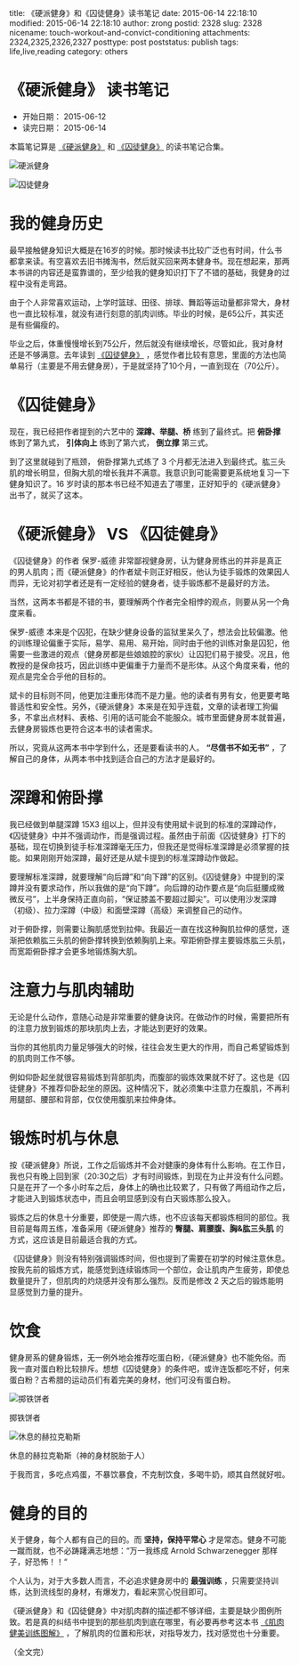 title: 《硬派健身》和《囚徒健身》读书笔记
date: 2015-06-14 22:18:10
modified: 2015-06-14 22:18:10
author: zrong
postid: 2328
slug: 2328
nicename: touch-workout-and-convict-conditioning
attachments: 2324,2325,2326,2327
posttype: post
poststatus: publish
tags: life,live,reading
category: others

# 《硬派健身》 读书笔记

- 开始日期： 2015-06-12
- 读完日期： 2015-06-14

本篇笔记算是  [《硬派健身》][1] 和 [《囚徒健身》][2] 的读书笔记合集。

![硬派健身][51]

<!--more-->

![囚徒健身][52]

# 我的健身历史

最早接触健身知识大概是在16岁的时候。那时候读书比较广泛也有时间，什么书都拿来读。有空喜欢去旧书摊淘书，然后就买回来两本健身书。现在想起来，那两本书讲的内容还是蛮靠谱的，至少给我的健身知识打下了不错的基础，我健身的过程中没有走弯路。

由于个人非常喜欢运动，上学时篮球、田径、排球、舞蹈等运动量都非常大，身材也一直比较标准，就没有进行刻意的肌肉训练。毕业的时候，是65公斤，其实还是有些偏瘦的。

毕业之后，体重慢慢增长到75公斤，然后就没有继续增长，尽管如此，我对身材还是不够满意。去年读到 [《囚徒健身》][1] ，感觉作者比较有意思，里面的方法也简单易行（主要是不用去健身房），于是就坚持了10个月，一直到现在（70公斤）。

# 《囚徒健身》

现在，我已经把作者提到的六艺中的 **深蹲、举腿、桥** 练到了最终式。把 **俯卧撑** 练到了第九式， **引体向上** 练到了第六式， **倒立撑** 第三式。

到了这里就碰到了瓶颈， 俯卧撑第九式练了 3 个月都无法进入到最终式。肱三头肌的增长明显，但胸大肌的增长我并不满意。我意识到可能需要更系统地复习一下健身知识了。16 岁时读的那本书已经不知道去了哪里，正好知乎的《硬派健身》出书了，就买了这本。

# 《硬派健身》 VS 《囚徒健身》

《囚徒健身》的作者 保罗-威德 非常鄙视健身房，认为健身房练出的并非是真正的男人肌肉；而《硬派健身》的作者斌卡则正好相反，他认为徒手锻炼的效果因人而异，无论对初学者还是有一定经验的健身者，徒手锻炼都不是最好的方法。

当然，这两本书都是不错的书，要理解两个作者完全相悖的观点，则要从另一个角度来看。

保罗-威德 本来是个囚犯，在缺少健身设备的监狱里呆久了，想法会比较偏激。他的训练理论偏重于实际，易学、易用、易开始，同时由于他的训练对象是囚犯，他需要一些激进的观点（健身房都是些娘娘腔的家伙）让囚犯们易于接受。况且，他教授的是保命技巧，因此训练中更偏重于力量而不是形体。从这个角度来看，他的观点是完全合乎他的目标的。

斌卡的目标则不同，他更加注重形体而不是力量。他的读者有男有女，他更要考略普适性和安全性。另外，《硬派健身》本来是在知乎连载，文章的读者理工狗偏多，不拿出点材料、表格、引用的话可能会不能服众。城市里面健身房本就普遍，去健身房锻炼也更符合这本书的读者需求。

所以，究竟从这两本书中学到什么，还是要看读书的人。 **“尽信书不如无书”** ，了解自己的身体，从两本书中找到适合自己的方法才是最好的。

# 深蹲和俯卧撑

我已经做到单腿深蹲 15X3 组以上，但并没有使用斌卡说到的标准的深蹲动作，《囚徒健身》中并不强调动作，而是强调过程。虽然由于前面《囚徒健身》打下的基础，现在切换到徒手标准深蹲毫无压力，但我还是觉得标准深蹲是必须掌握的技能。如果刚刚开始深蹲，最好还是从斌卡提到的标准深蹲动作做起。

要理解标准深蹲，就要理解“向后蹲”和“向下蹲”的区别。《囚徒健身》中提到的深蹲并没有要求动作，所以我做的是“向下蹲”。向后蹲的动作要点是“向后挺腰成微微反弓”，上半身保持正直向前，“保证膝盖不要超过脚尖”。可以使用沙发深蹲（初级）、拉力深蹲（中级）和面壁深蹲（高级）来调整自己的动作。

对于俯卧撑，则需要让胸肌感觉到拉伸。我最近一直在找这种胸肌拉伸的感觉，逐渐把依赖肱三头肌的俯卧撑转换到依赖胸肌上来。窄距俯卧撑主要锻炼肱三头肌，而宽距俯卧撑才会更多地锻炼胸大肌。

# 注意力与肌肉辅助

无论是什么动作，意随心动是非常重要的健身诀窍。在做动作的时候，需要把所有的注意力放到锻炼的那块肌肉上去，才能达到更好的效果。

当你的其他肌肉力量足够强大的时候，往往会发生更大的作用，而自己希望锻炼到的肌肉则工作不够。

例如仰卧起坐就很容易锻炼到背部肌肉，而腹部的锻炼效果就不好了。这也是《囚徒健身》不推荐仰卧起坐的原因。这种情况下，就必须集中注意力在腹肌，不再利用腿部、腰部和背部，仅仅使用腹肌来拉伸身体。

# 锻炼时机与休息

按《硬派健身》所说，工作之后锻炼并不会对健康的身体有什么影响。在工作日，我也只有晚上回到家（20:30之后）才有时间锻炼，到现在为止并没有什么问题。只是在开了一个多小时车之后，身体上的确也比较累了，只有做了两组动作之后，才能进入到锻炼状态中，而且会明显感到没有白天锻炼那么投入。

锻炼之后的休息十分重要，即使是一周六练，也不应该每天都锻炼相同的部位。我目前是每周五练，准备采用《硬派健身》推荐的 **臀腿、肩腰腹、胸&肱三头肌** 的方式，这应该是目前最适合我的方式。

《囚徒健身》则没有特别强调锻炼时间，但也提到了需要在初学的时候注意休息。按我先前的锻炼方式，能感觉到连续锻炼同一个部位，会让肌肉产生疲劳，即使总数量提升了，但肌肉的灼烧感并没有那么强烈。反而是修改 2 天之后的锻炼能明显感觉到力量的提升。

# 饮食

健身房系的健身锻炼，无一例外地会推荐吃蛋白粉，《硬派健身》也不能免俗。而我一直对蛋白粉比较排斥。想想《囚徒健身》的条件吧，或许连饭都吃不好，何来蛋白粉？古希腊的运动员们有着完美的身材，他们可没有蛋白粉。

![掷铁饼者][53]

掷铁饼者

![休息的赫拉克勒斯][54]

休息的赫拉克勒斯（神的身材脱胎于人）

于我而言，多吃点鸡蛋，不暴饮暴食，不克制饮食，多喝牛奶，顺其自然就好啦。

# 健身的目的

关于健身，每个人都有自己的目的。而 **坚持，保持平常心** 才是常态。健身不可能一蹴而就，也不必踌躇满志地想：“万一我练成 Arnold Schwarzenegger 那样子，好恐怖！！“

个人认为，对于大多数人而言，不必追求健身房中的 **最强训练** ，只需要坚持训练，达到流线型的身材，有爆发力，看起来赏心悦目即可。

《硬派健身》和《囚徒健身》中对肌肉群的描述都不够详细，主要是缺少图例所致。若是真的纠结书中提到的那些肌肉到底在哪里，有必要再参考这本书 [《肌肉健美训练图解》][3] ，了解肌肉的位置和形状，对指导发力，找对感觉也十分重要。

（全文完）

[1]: http://book.douban.com/subject/26359758/
[2]: http://book.douban.com/subject/25717097/
[3]: http://book.douban.com/subject/1326023/
[51]: /wp-content/uploads/2015/06/touch-workout.jpg
[52]: /wp-content/uploads/2015/06/convict-conditioning.jpg
[53]: /wp-content/uploads/2015/06/discobolus-x.jpg
[54]: /wp-content/uploads/2015/06/rest-of-hercules.jpg
